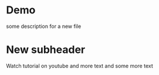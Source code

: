 # Demo

some description for a new file

# New subheader

Watch tutorial on youtube and more text
and some more text
